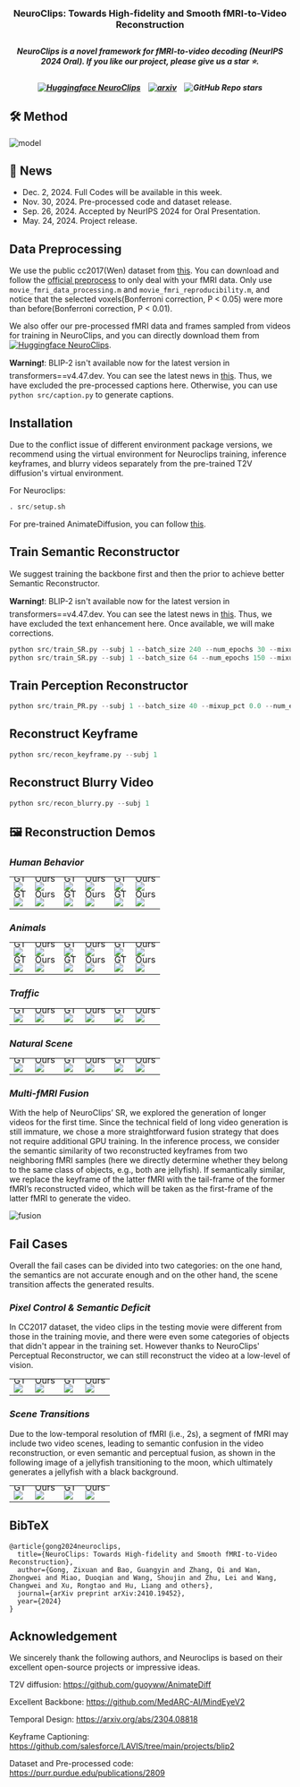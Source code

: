 <h3 align="center"> NeuroClips: Towards High-fidelity and Smooth fMRI-to-Video Reconstruction <div align=center> </a></h3>

## <h5 align="center"> NeuroClips is a novel framework for fMRI-to-video decoding (NeurIPS 2024 Oral). If you like our project, please give us a star ⭐.</h5>

<h5 align="center">

[![Huggingface NeuroClips](https://img.shields.io/static/v1?label=Model&message=Huggingface&color=orange)](https://huggingface.co/datasets/gongzx/cc2017_dataset/) &ensp;
[![arxiv](https://img.shields.io/badge/Arxiv-2410.19452-red)](https://arxiv.org/pdf/2410.19452) &ensp;
![GitHub Repo stars](https://img.shields.io/github/stars/gongzix/NeuroClips)
</h5>

## 🛠️ Method
![model](assets/model.png)

## 📣 News
- Dec. 2, 2024. Full Codes will be available in this week.
- Nov. 30, 2024. Pre-processed code and dataset release.
- Sep. 26, 2024. Accepted by NeurIPS 2024 for Oral Presentation. 
- May. 24, 2024. Project release.

## Data Preprocessing
We use the public cc2017(Wen) dataset from [this](https://purr.purdue.edu/publications/2809/1). You can download and follow the [official preprocess](./preprocess/preprocess_code/ReadMe.pdf) to only deal with your fMRI data. Only use `movie_fmri_data_processing.m` and `movie_fmri_reproducibility.m`, and notice that the selected voxels(Bonferroni correction, P < 0.05) were more than before(Bonferroni correction, P < 0.01).

We also offer our pre-processed fMRI data and frames sampled from videos for training in NeuroClips, and you can directly download them from [![Huggingface NeuroClips](https://img.shields.io/static/v1?label=Dataset&message=Huggingface&color=orange)](https://huggingface.co/datasets/gongzx/cc2017_dataset/).

**Warning**❗: BLIP-2 isn't available now for the latest version in transformers==v4.47.dev. You can see the latest news in [this](https://huggingface.co/Salesforce/blip2-opt-2.7b/discussions/39). Thus, we have excluded the pre-processed captions here. Otherwise, you can use `python src/caption.py` to generate captions.

## Installation
Due to the conflict issue of different environment package versions, we recommend using the virtual environment for Neuroclips training, inference keyframes, and blurry videos separately from the pre-trained T2V diffusion's virtual environment.

For Neuroclips:
```python
. src/setup.sh
```
For pre-trained AnimateDiffusion, you can follow [this](https://github.com/guoyww/AnimateDiff).
## Train Semantic Reconstructor
We suggest training the backbone first and then the prior to achieve better Semantic Reconstructor.

**Warning**❗: BLIP-2 isn't available now for the latest version in transformers==v4.47.dev. You can see the latest news in [this](https://huggingface.co/Salesforce/blip2-opt-2.7b/discussions/39). Thus, we have excluded the text enhancement here. Once available, we will make corrections.
```python
python src/train_SR.py --subj 1 --batch_size 240 --num_epochs 30 --mixup_pct 1.0 --max_lr 1e-4
python src/train_SR.py --subj 1 --batch_size 64 --num_epochs 150 --mixup_pct 0.0 --max_lr 3e-4 --use_prior
```

## Train Perception Reconstructor
```python
python src/train_PR.py --subj 1 --batch_size 40 --mixup_pct 0.0 --num_epochs 80
```

## Reconstruct Keyframe
```python
python src/recon_keyframe.py --subj 1
```

## Reconstruct Blurry Video
```python
python src/recon_blurry.py --subj 1
```
## 🖼️ Reconstruction Demos
### *Human Behavior*
<table class="center">
      <tr style="line-height: 0">
      <td colspan="1" style="border: none; text-align: center">GT</td> <td colspan="1" style="border: none; text-align: center">Ours</td>
      <td colspan="1" style="border: none; text-align: center">GT</td> <td colspan="1" style="border: none; text-align: center">Ours</td>
      <td colspan="1" style="border: none; text-align: center">GT</td> <td colspan="1" style="border: none; text-align: center">Ours</td>
      </tr>
      <td style="border: none"><img src="assets/samples/gt_22.gif"></td>
      <td style="border: none"><img src="assets/samples/22.gif"></td>
      <td style="border: none"><img src="assets/samples/gt_11.gif"></td>
      <td style="border: none"><img src="assets/samples/11.gif"></td>
      <td style="border: none"><img src="assets/samples/gt_54.gif"></td>
      <td style="border: none"><img src="assets/samples/54.gif"></td>
      </tr>
      <tr style="line-height: 0">
      <td colspan="1" style="border: none; text-align: center">GT</td> <td colspan="1" style="border: none; text-align: center">Ours</td>
      <td colspan="1" style="border: none; text-align: center">GT</td> <td colspan="1" style="border: none; text-align: center">Ours</td>
      <td colspan="1" style="border: none; text-align: center">GT</td> <td colspan="1" style="border: none; text-align: center">Ours</td>
      </tr>
      <td style="border: none"><img src="assets/samples/gt_936.gif"></td>
      <td style="border: none"><img src="assets/samples/936.gif"></td>
      <td style="border: none"><img src="assets/samples/gt_373.gif"></td>
      <td style="border: none"><img src="assets/samples/373.gif"></td>
      <td style="border: none"><img src="assets/samples/gt_769.gif"></td>
      <td style="border: none"><img src="assets/samples/769.gif"></td>
      </tr>
  </table>

### *Animals*
<table class="center">
      <tr style="line-height: 0">
      <td colspan="1" style="border: none; text-align: center">GT</td> <td colspan="1" style="border: none; text-align: center">Ours</td>
      <td colspan="1" style="border: none; text-align: center">GT</td> <td colspan="1" style="border: none; text-align: center">Ours</td>
      <td colspan="1" style="border: none; text-align: center">GT</td> <td colspan="1" style="border: none; text-align: center">Ours</td>
      </tr>
      <td style="border: none"><img src="assets/samples/gt_94.gif"></td>
      <td style="border: none"><img src="assets/samples/94.gif"></td>
      <td style="border: none"><img src="assets/samples/gt_108.gif"></td>
      <td style="border: none"><img src="assets/samples/108.gif"></td>
      <td style="border: none"><img src="assets/samples/gt_452.gif"></td>
      <td style="border: none"><img src="assets/samples/452.gif"></td>
      </tr>
      <tr style="line-height: 0">
      <td colspan="1" style="border: none; text-align: center">GT</td> <td colspan="1" style="border: none; text-align: center">Ours</td>
      <td colspan="1" style="border: none; text-align: center">GT</td> <td colspan="1" style="border: none; text-align: center">Ours</td>
      <td colspan="1" style="border: none; text-align: center">GT</td> <td colspan="1" style="border: none; text-align: center">Ours</td>
      </tr>
      <td style="border: none"><img src="assets/samples/gt_293.gif"></td>
      <td style="border: none"><img src="assets/samples/293.gif"></td>
      <td style="border: none"><img src="assets/samples/gt_784.gif"></td>
      <td style="border: none"><img src="assets/samples/784.gif"></td>
      <td style="border: none"><img src="assets/samples/gt_216.gif"></td>
      <td style="border: none"><img src="assets/samples/216.gif"></td>
      </tr>
  </table>

### *Traffic*
<table class="center">
      <tr style="line-height: 0">
      <td colspan="1" style="border: none; text-align: center">GT</td> <td colspan="1" style="border: none; text-align: center">Ours</td>
      <td colspan="1" style="border: none; text-align: center">GT</td> <td colspan="1" style="border: none; text-align: center">Ours</td>
      <td colspan="1" style="border: none; text-align: center">GT</td> <td colspan="1" style="border: none; text-align: center">Ours</td>
      </tr>
      <td style="border: none"><img src="assets/samples/gt_24.gif"></td>
      <td style="border: none"><img src="assets/samples/24.gif"></td>
      <td style="border: none"><img src="assets/samples/gt_555.gif"></td>
      <td style="border: none"><img src="assets/samples/555.gif"></td>
      <td style="border: none"><img src="assets/samples/gt_180.gif"></td>
      <td style="border: none"><img src="assets/samples/180.gif"></td>
  </table>

### *Natural Scene*
<table class="center">
      <tr style="line-height: 0">
      <td colspan="1" style="border: none; text-align: center">GT</td> <td colspan="1" style="border: none; text-align: center">Ours</td>
      <td colspan="1" style="border: none; text-align: center">GT</td> <td colspan="1" style="border: none; text-align: center">Ours</td>
      <td colspan="1" style="border: none; text-align: center">GT</td> <td colspan="1" style="border: none; text-align: center">Ours</td>
      </tr>
      <td style="border: none"><img src="assets/samples/gt_700.gif"></td>
      <td style="border: none"><img src="assets/samples/700.gif"></td>
      <td style="border: none"><img src="assets/samples/gt_702.gif"></td>
      <td style="border: none"><img src="assets/samples/702.gif"></td>
      <td style="border: none"><img src="assets/samples/gt_284.gif"></td>
      <td style="border: none"><img src="assets/samples/284.gif"></td>
  </table>


### *Multi-fMRI Fusion*
With the help of NeuroClips’ SR, we explored the generation of longer videos for the first time. Since the technical field of long video generation is still immature, we chose a more straightforward fusion strategy that does not require additional GPU training. In the inference process, we consider the semantic similarity of two reconstructed keyframes from two neighboring fMRI samples (here we directly determine whether they belong to the same class of objects, e.g., both are jellyfish). If semantically similar, we replace the keyframe of the latter fMRI with the tail-frame of the former fMRI’s reconstructed video, which will be taken as the first-frame of the latter fMRI to generate the video.

![fusion](assets/samples/multi-fmri.gif)

## Fail Cases
Overall the fail cases can be divided into two categories: on the one hand, the semantics are not accurate enough and on the other hand, the scene transition affects the generated results.
### *Pixel Control & Semantic Deficit*
In CC2017 dataset, the video clips in the testing movie were different from those in the training movie, and there were even some categories of objects that didn't appear in the training set. However thanks to NeuroClips' Perceptual Reconstructor, we can still reconstruct the video at a low-level of vision.
<table class="center">
      <tr style="line-height: 0">
      <td colspan="1" style="border: none; text-align: center">GT</td> <td colspan="1" style="border: none; text-align: center">Ours</td>
      <td colspan="1" style="border: none; text-align: center">GT</td> <td colspan="1" style="border: none; text-align: center">Ours</td>
      </tr>
      <td style="border: none"><img src="assets/samples/gt_99.gif"></td>
      <td style="border: none"><img src="assets/samples/99.gif"></td>
      <td style="border: none"><img src="assets/samples/gt_232.gif"></td>
      <td style="border: none"><img src="assets/samples/232.gif"></td>
  </table>

### *Scene Transitions*
Due to the low-temporal resolution of fMRI (i.e., 2s), a segment of fMRI may include two video scenes, leading to semantic confusion in the video reconstruction, or even semantic and perceptual fusion, as shown in the following image of a jellyfish transitioning to the moon, which ultimately generates a jellyfish with a black background.
<table class="center">
      <tr style="line-height: 0">
      <td colspan="1" style="border: none; text-align: center">GT</td> <td colspan="1" style="border: none; text-align: center">Ours</td>
      <td colspan="1" style="border: none; text-align: center">GT</td> <td colspan="1" style="border: none; text-align: center">Ours</td>
      </tr>
      <td style="border: none"><img src="assets/samples/gt_97.gif"></td>
      <td style="border: none"><img src="assets/samples/97.gif"></td>
      <td style="border: none"><img src="assets/samples/gt_281.gif"></td>
      <td style="border: none"><img src="assets/samples/281.gif"></td>
  </table>

## BibTeX
```
@article{gong2024neuroclips,
  title={NeuroClips: Towards High-fidelity and Smooth fMRI-to-Video Reconstruction},
  author={Gong, Zixuan and Bao, Guangyin and Zhang, Qi and Wan, Zhongwei and Miao, Duoqian and Wang, Shoujin and Zhu, Lei and Wang, Changwei and Xu, Rongtao and Hu, Liang and others},
  journal={arXiv preprint arXiv:2410.19452},
  year={2024}
}
```

## Acknowledgement
We sincerely thank the following authors, and Neuroclips is based on their excellent open-source projects or impressive ideas.

T2V diffusion: https://github.com/guoyww/AnimateDiff

Excellent Backbone: https://github.com/MedARC-AI/MindEyeV2

Temporal Design: https://arxiv.org/abs/2304.08818

Keyframe Captioning: https://github.com/salesforce/LAVIS/tree/main/projects/blip2

Dataset and Pre-processed code: https://purr.purdue.edu/publications/2809